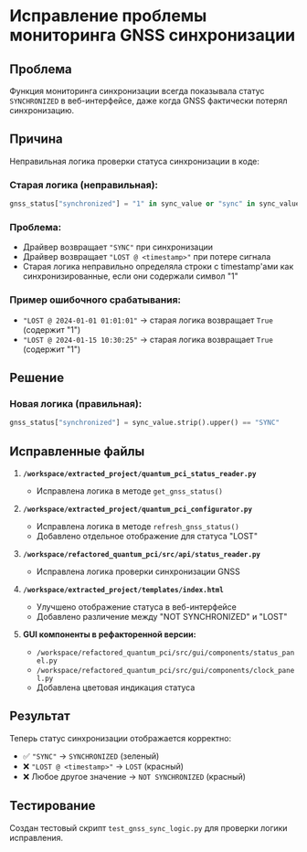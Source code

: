 # Исправление проблемы мониторинга GNSS синхронизации

## Проблема
Функция мониторинга синхронизации всегда показывала статус `SYNCHRONIZED` в веб-интерфейсе, даже когда GNSS фактически потерял синхронизацию.

## Причина
Неправильная логика проверки статуса синхронизации в коде:

### Старая логика (неправильная):
```python
gnss_status["synchronized"] = "1" in sync_value or "sync" in sync_value.lower()
```

### Проблема:
- Драйвер возвращает `"SYNC"` при синхронизации
- Драйвер возвращает `"LOST @ <timestamp>"` при потере сигнала
- Старая логика неправильно определяла строки с timestamp'ами как синхронизированные, если они содержали символ "1"

### Пример ошибочного срабатывания:
- `"LOST @ 2024-01-01 01:01:01"` → старая логика возвращает `True` (содержит "1")
- `"LOST @ 2024-01-15 10:30:25"` → старая логика возвращает `True` (содержит "1")

## Решение

### Новая логика (правильная):
```python
gnss_status["synchronized"] = sync_value.strip().upper() == "SYNC"
```

## Исправленные файлы

1. **`/workspace/extracted_project/quantum_pci_status_reader.py`**
   - Исправлена логика в методе `get_gnss_status()`

2. **`/workspace/extracted_project/quantum_pci_configurator.py`**
   - Исправлена логика в методе `refresh_gnss_status()`
   - Добавлено отдельное отображение для статуса "LOST"

3. **`/workspace/refactored_quantum_pci/src/api/status_reader.py`**
   - Исправлена логика проверки синхронизации GNSS

4. **`/workspace/extracted_project/templates/index.html`**
   - Улучшено отображение статуса в веб-интерфейсе
   - Добавлено различение между "NOT SYNCHRONIZED" и "LOST"

5. **GUI компоненты в рефакторенной версии:**
   - `/workspace/refactored_quantum_pci/src/gui/components/status_panel.py`
   - `/workspace/refactored_quantum_pci/src/gui/components/clock_panel.py`
   - Добавлена цветовая индикация статуса

## Результат

Теперь статус синхронизации отображается корректно:
- ✅ `"SYNC"` → `SYNCHRONIZED` (зеленый)
- ❌ `"LOST @ <timestamp>"` → `LOST` (красный)
- ❌ Любое другое значение → `NOT SYNCHRONIZED` (красный)

## Тестирование

Создан тестовый скрипт `test_gnss_sync_logic.py` для проверки логики исправления.